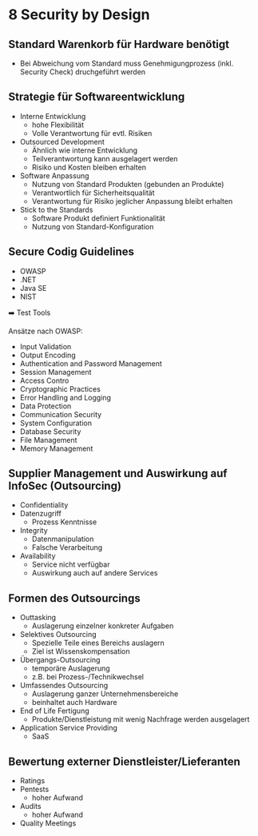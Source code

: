 # 8 Security by Design

## Standard Warenkorb für Hardware benötigt

- Bei Abweichung vom Standard muss Genehmigungprozess (inkl. Security Check) druchgeführt werden

## Strategie für Softwareentwicklung

- Interne Entwicklung
  - hohe Flexibilität
  - Volle Verantwortung für evtl. Risiken
- Outsourced Development
  - Ähnlich wie interne Entwicklung
  - Teilverantwortung kann ausgelagert werden
  - Risiko und Kosten bleiben erhalten
- Software Anpassung
  - Nutzung von Standard Produkten (gebunden an Produkte)
  - Verantwortlich für Sicherheitsqualität
  - Verantwortung für Risiko jeglicher Anpassung bleibt erhalten
- Stick to the Standards
  - Software Produkt definiert Funktionalität
  - Nutzung von Standard-Konfiguration

## Secure Codig Guidelines

- OWASP
- .NET
- Java SE
- NIST

:arrow_right: Test Tools

Ansätze nach OWASP:

- Input Validation
- Output Encoding
- Authentication and Password Management
- Session Management
- Access Contro
- Cryptographic Practices
- Error Handling and Logging
- Data Protection
- Communication Security
- System Configuration
- Database Security
- File Management
- Memory Management

## Supplier Management und Auswirkung auf InfoSec (Outsourcing)

- Confidentiality
- Datenzugriff
  - Prozess Kenntnisse
- Integrity
  - Datenmanipulation
  - Falsche Verarbeitung
- Availability
  - Service nicht verfügbar
  - Auswirkung auch auf andere Services

## Formen des Outsourcings

- Outtasking
  - Auslagerung einzelner konkreter Aufgaben
- Selektives Outsourcing
  - Spezielle Teile eines Bereichs auslagern
  - Ziel ist Wissenskompensation
- Übergangs-Outsourcing
  - temporäre Auslagerung
  - z.B. bei Prozess-/Technikwechsel
- Umfassendes Outsourcing
  - Auslagerung ganzer Unternehmensbereiche
  - beinhaltet auch Hardware
- End of Life Fertigung
  - Produkte/Dienstleistung mit wenig Nachfrage werden ausgelagert
- Application Service Providing
  - SaaS

## Bewertung externer Dienstleister/Lieferanten

- Ratings
- Pentests
  - hoher Aufwand
- Audits
  - hoher Aufwand
- Quality Meetings